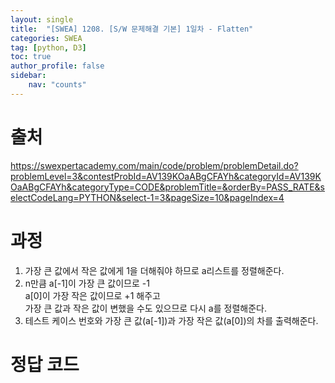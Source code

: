 ```yaml
---
layout: single
title:  "[SWEA] 1208. [S/W 문제해결 기본] 1일차 - Flatten"
categories: SWEA
tag: [python, D3]
toc: true
author_profile: false
sidebar:
    nav: "counts"
---
```


# 출처
<https://swexpertacademy.com/main/code/problem/problemDetail.do?problemLevel=3&contestProbId=AV139KOaABgCFAYh&categoryId=AV139KOaABgCFAYh&categoryType=CODE&problemTitle=&orderBy=PASS_RATE&selectCodeLang=PYTHON&select-1=3&pageSize=10&pageIndex=4>

  
  
# 과정
1. 가장 큰 값에서 작은 값에게 1을 더해줘야 하므로 a리스트를 정렬해준다.
2. n만큼 a[-1]이 가장 큰 값이므로 -1   
a[0]이 가장 작은 값이므로 +1 해주고  
가장 큰 값과 작은 값이 변했을 수도 있으므로 다시 a를 정렬해준다.
3. 테스트 케이스 번호와 가장 큰 값(a[-1])과 가장 작은 값(a[0])의 차를 출력해준다.







# 정답 코드
<script src="https://gist.github.com/kghees/50462d354b8506e5751ff5c404172469.js"></script>